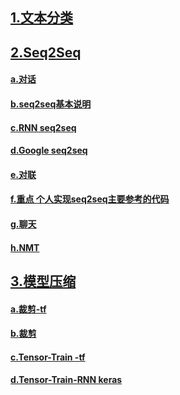 
## [1.文本分类](https://github.com/yully06/text_classification)  
  
## [2.Seq2Seq]() 
#### [a.对话](https://github.com/Sunsapience/tf_seq2seq_chatbot)   
#### [b.seq2seq基本说明](https://github.com/Sunsapience/Seq2seq-tutorials)  
#### [c.RNN seq2seq](https://github.com/Sunsapience/RNN-for-Seq2Seq)  
#### [d.Google seq2seq](https://github.com/Sunsapience/Google-seq2seq)  
#### [e.对联](https://github.com/Sunsapience/seq2seq-couplet)  
#### [f.重点 个人实现seq2seq主要参考的代码](https://github.com/Sunsapience/just_another_seq2seq)  
#### [g.聊天](https://github.com/Sunsapience/chatbot)  
#### [h.NMT](https://github.com/Sunsapience/Tensorflow-Seq2Seq-Tutorial) 
  
## [3.模型压缩]()    
#### [a.裁剪-tf](https://github.com/Sunsapience/pruning_with_tensorflow)  
#### [b.裁剪](https://github.com/Sunsapience/DeepCompression)  
#### [c.Tensor-Train -tf](https://github.com/Sunsapience/Tensor-RNN) 
#### [d.Tensor-Train-RNN keras](https://github.com/Sunsapience/TT_RNN)  


